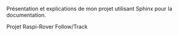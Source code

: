 Présentation et explications de mon projet utilisant Sphinx pour la documentation.

Projet Raspi-Rover Follow/Track